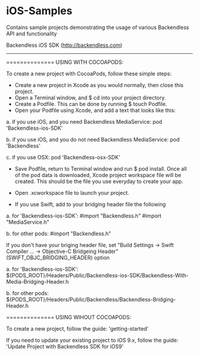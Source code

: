 iOS-Samples
===========

Contains sample projects demonstrating the usage of various Backendless API and functionality

Backendless iOS SDK (http://backendless.com)
_____________________________________________

============== USING WITH COCOAPODS:

To create a new project with CocoaPods, follow these simple steps:

- Create a new project in Xcode as you would normally, then close this project.
- Open a Terminal window, and $ cd into your project directory.
- Create a Podfile. This can be done by running $ touch Podfile.
- Open your Podfile using Xcode, and add a text that looks like this:

a. if you use iOS, and you need Backendless MediaService: 
pod 'Backendless-ios-SDK'

b. if you use iOS, and you do not need Backendless MediaService:
pod 'Backendless'

c. if you use OSX:
pod 'Backendless-osx-SDK'

- Save Podfile, return to Terminal window and run $ pod install. Once all of the pod data is downloaded, Xcode project workspace file will be created. This should be the file you use everyday to create your app.
- Open .xcworkspace file to launch your project.

- If you use Swift, add to your bridging header file the following

a. for 'Backendless-ios-SDK':
#import "Backendless.h"
#import "MediaService.h"

b. for other pods:
#import "Backendless.h"

If you don't have your briging header file, set "Build Settings -> Swift Compiler ... -> Objective-C Bridgeing Header" (SWIFT_OBJC_BRIDGING_HEADER) option

a. for 'Backendless-ios-SDK':
${PODS_ROOT}/Headers/Public/Backendless-ios-SDK/Backendless-With-Media-Bridging-Header.h

b. for other pods:
${PODS_ROOT}/Headers/Public/Backendless/Backendless-Bridging-Header.h


============== USING WIHOUT COCOAPODS:

To create a new project, follow the guide: 'getting-started'

If you need to update your existing project to iOS 9.x, follow the guide: 'Update Project with Backendless SDK for iOS9'
